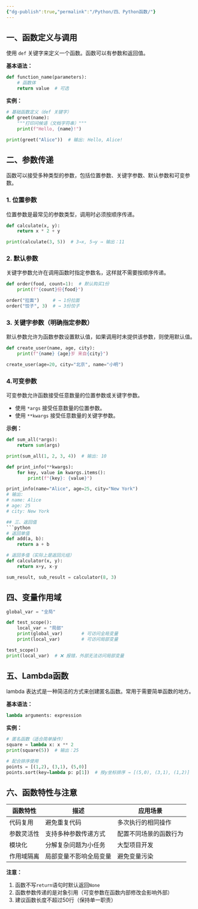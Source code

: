 ```yaml
---
{"dg-publish":true,"permalink":"/Python/四、Python函数/"}
---
```


## 一、函数定义与调用
使用 `def` 关键字来定义一个函数。函数可以有参数和返回值。

**基本语法：**
```python
def function_name(parameters):
    # 函数体
    return value  # 可选
```

**实例：**
```python
# 基础函数定义（def 关键字）
def greet(name):
    """打印问候语（文档字符串）"""
    print(f"Hello, {name}!")

print(greet("Alice"))  # 输出: Hello, Alice!
```

## 二、参数传递
函数可以接受多种类型的参数，包括位置参数、关键字参数、默认参数和可变参数。
### 1. 位置参数
位置参数是最常见的参数类型，调用时必须按顺序传递。

```python
def calculate(x, y):
    return x * 2 + y

print(calculate(3, 5))  # 3→x, 5→y → 输出：11
```

### 2. 默认参数
关键字参数允许在调用函数时指定参数名，这样就不需要按顺序传递。

```python
def order(food, count=1):  # 默认购买1份
    print(f"{count}份{food}")

order("拉面")     # → 1份拉面
order("饺子", 3)  # → 3份饺子
```

### 3. 关键字参数（明确指定参数）
默认参数允许为函数参数设置默认值，如果调用时未提供该参数，则使用默认值。

```python
def create_user(name, age, city):
    print(f"{name} {age}岁 来自{city}")

create_user(age=20, city="北京", name="小明")
```

### 4.可变参数
可变参数允许函数接受任意数量的位置参数或关键字参数。

- 使用 `*args` 接受任意数量的位置参数。
- 使用 `**kwargs` 接受任意数量的关键字参数。

**示例：**
```python
def sum_all(*args):
    return sum(args)

print(sum_all(1, 2, 3, 4))  # 输出: 10

def print_info(**kwargs):
    for key, value in kwargs.items():
        print(f"{key}: {value}")

print_info(name="Alice", age=25, city="New York")
# 输出:
# name: Alice
# age: 25
# city: New York

## 三、返回值
```python
# 返回单值
def add(a, b):
    return a + b

# 返回多值（实际上是返回元组）
def calculator(x, y):
    return x+y, x-y

sum_result, sub_result = calculator(8, 3)
```

## 四、变量作用域
```python
global_var = "全局"

def test_scope():
    local_var = "局部" 
    print(global_var)       # 可访问全局变量
    print(local_var)        # 可访问局部变量

test_scope()
print(local_var)  # ❌ 报错，外部无法访问局部变量
```

## 五、Lambda函数
lambda 表达式是一种简洁的方式来创建匿名函数。常用于需要简单函数的地方。

**基本语法：**
```python
lambda arguments: expression
```

**实例：**
```python
# 匿名函数（适合简单操作）
square = lambda x: x ** 2
print(square(5))  # 输出：25

# 配合排序使用
points = [(1,2), (3,1), (5,0)]
points.sort(key=lambda p: p[1])  # 按y坐标排序 → [(5,0), (3,1), (1,2)]
```

## 六、函数特性与注意

| 函数特性       | 描述                       | 应用场景               |
|--------------|--------------------------|----------------------|
| 代码复用       | 避免重复代码                | 多次执行的相同操作         |
| 参数灵活性      | 支持多种参数传递方式          | 配置不同场景的函数行为       |
| 模块化        | 分解复杂问题为小任务          | 大型项目开发             |
| 作用域隔离      | 局部变量不影响全局变量         | 避免变量污染             |

**注意：**
1. 函数不写`return`语句时默认返回`None`
2. 函数参数传递的是对象引用（可变参数在函数内部修改会影响外部）
3. 建议函数长度不超过50行（保持单一职责）